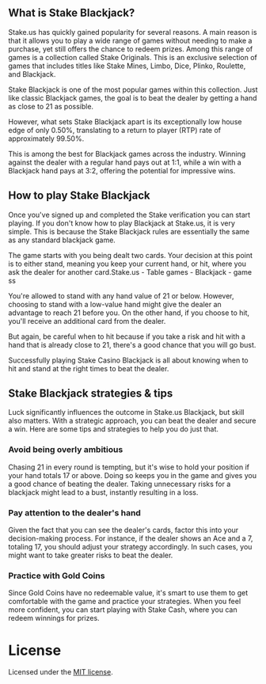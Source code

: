 ## What is Stake Blackjack?

Stake.us has quickly gained popularity for several reasons. A main reason is that it allows you to play a wide range of games without needing to make a purchase, yet still offers the chance to redeem prizes. Among this range of games is a collection called Stake Originals. This is an exclusive selection of games that includes titles like Stake Mines, Limbo, Dice, Plinko, Roulette, and Blackjack.

Stake Blackjack is one of the most popular games within this collection. Just like classic Blackjack games, the goal is to beat the dealer by getting a hand as close to 21 as possible.

However, what sets Stake Blackjack apart is its exceptionally low house edge of only 0.50%, translating to a return to player (RTP) rate of approximately 99.50%.

This is among the best for Blackjack games across the industry. Winning against the dealer with a regular hand pays out at 1:1, while a win with a Blackjack hand pays at 3:2, offering the potential for impressive wins.

## How to play Stake Blackjack
Once you've signed up and completed the Stake verification you can start playing. If you don't know how to play Blackjack at Stake.us, it is very simple. This is because the Stake Blackjack rules are essentially the same as any standard blackjack game.

The game starts with you being dealt two cards. Your decision at this point is to either stand, meaning you keep your current hand, or hit, where you ask the dealer for another card.Stake.us - Table games - Blackjack - game ss

You're allowed to stand with any hand value of 21 or below. However, choosing to stand with a low-value hand might give the dealer an advantage to reach 21 before you. On the other hand, if you choose to hit, you'll receive an additional card from the dealer.

But again, be careful when to hit because if you take a risk and hit with a hand that is already close to 21, there's a good chance that you will go bust.

Successfully playing Stake Casino Blackjack is all about knowing when to hit and stand at the right times to beat the dealer.

## Stake Blackjack strategies & tips

Luck significantly influences the outcome in Stake.us Blackjack, but skill also matters. With a strategic approach, you can beat the dealer and secure a win. Here are some tips and strategies to help you do just that.

### Avoid being overly ambitious
Chasing 21 in every round is tempting, but it's wise to hold your position if your hand totals 17 or above. Doing so keeps you in the game and gives you a good chance of beating the dealer. Taking unnecessary risks for a blackjack might lead to a bust, instantly resulting in a loss.

### Pay attention to the dealer's hand
Given the fact that you can see the dealer's cards, factor this into your decision-making process. For instance, if the dealer shows an Ace and a 7, totaling 17, you should adjust your strategy accordingly. In such cases, you might want to take greater risks to beat the dealer.

### Practice with Gold Coins
Since Gold Coins have no redeemable value, it's smart to use them to get comfortable with the game and practice your strategies. When you feel more confident, you can start playing with Stake Cash, where you can redeem winnings for prizes.

# License
Licensed under the [MIT license](https://github.com/nextui-org/next-app-template/blob/main/LICENSE).
